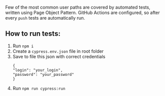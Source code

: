 Few of the most common user paths are covered by automated tests, written using Page Object Pattern.
GitHub Actions are configured, so after every `push` tests are automatically run.

## How to run tests:

1. Run `npm i`
1. Create a `cypress.env.json` file in root folder
1. Save to file this json with correct credentials
   ```
   {
   "login": "your_login",
   "password": "your_password"
   }
   ```
1. Run `npm run cypress:run`
